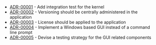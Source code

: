 

<!-- adrlog -->

- [ADR-00001](00001-Add-integration-test-for-the-kernel.md) - Add integration test for the kernel
- [ADR-00002](00002-Central-versioning-for-every-assembly.md) - Versioning should be centrally administered in the application
- [ADR-00003](00003-Licensing.md) - License should be applied to the application
- [ADR-00004](00004-GUI.md) - Implement a Windows based GUI instead of a command line prompt
- [ADR-00005](00005-Unit-Testin.md) - Devise a testing strategy for the GUI related components
<!-- adrlogstop -->


